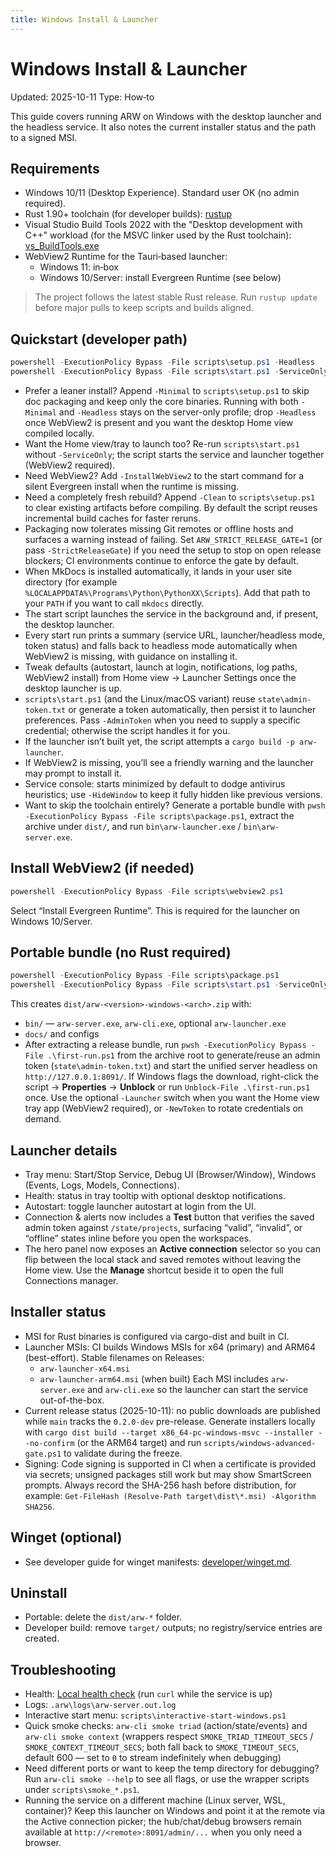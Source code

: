 ```yaml
---
title: Windows Install & Launcher
---
```


# Windows Install & Launcher
Updated: 2025-10-11
Type: How‑to

This guide covers running ARW on Windows with the desktop launcher and the headless service. It also notes the current installer status and the path to a signed MSI.

## Requirements

- Windows 10/11 (Desktop Experience). Standard user OK (no admin required).
- Rust 1.90+ toolchain (for developer builds): [rustup](https://rustup.rs)
- Visual Studio Build Tools 2022 with the "Desktop development with C++" workload (for the MSVC linker used by the Rust toolchain): [vs_BuildTools.exe](https://aka.ms/vs/17/release/vs_BuildTools.exe)
- WebView2 Runtime for the Tauri‑based launcher:
  - Windows 11: in‑box
  - Windows 10/Server: install Evergreen Runtime (see below)

> The project follows the latest stable Rust release. Run `rustup update` before major pulls to keep scripts and builds aligned.

## Quickstart (developer path)

```powershell
powershell -ExecutionPolicy Bypass -File scripts\setup.ps1 -Headless
powershell -ExecutionPolicy Bypass -File scripts\start.ps1 -ServiceOnly -WaitHealth
```

- Prefer a leaner install? Append `-Minimal` to `scripts\setup.ps1` to skip doc packaging and keep only the core binaries. Running with both `-Minimal` and `-Headless` stays on the server-only profile; drop `-Headless` once WebView2 is present and you want the desktop Home view compiled locally.
- Want the Home view/tray to launch too? Re-run `scripts\start.ps1` without `-ServiceOnly`; the script starts the service and launcher together (WebView2 required).
- Need WebView2? Add `-InstallWebView2` to the start command for a silent Evergreen install when the runtime is missing.
- Need a completely fresh rebuild? Append `-Clean` to `scripts\setup.ps1` to clear existing artifacts before compiling. By default the script reuses incremental build caches for faster reruns.
- Packaging now tolerates missing Git remotes or offline hosts and surfaces a warning instead of failing. Set `ARW_STRICT_RELEASE_GATE=1` (or pass `-StrictReleaseGate`) if you need the setup to stop on open release blockers; CI environments continue to enforce the gate by default.
- When MkDocs is installed automatically, it lands in your user site directory (for example `%LOCALAPPDATA%\Programs\Python\PythonXX\Scripts`). Add that path to your `PATH` if you want to call `mkdocs` directly.
- The start script launches the service in the background and, if present, the desktop launcher.
- Every start run prints a summary (service URL, launcher/headless mode, token status) and falls back to headless mode automatically when WebView2 is missing, with guidance on installing it.
- Tweak defaults (autostart, launch at login, notifications, log paths, WebView2 install) from Home view → Launcher Settings once the desktop launcher is up.
- `scripts\start.ps1` (and the Linux/macOS variant) reuse `state\admin-token.txt` or generate a token automatically, then persist it to launcher preferences. Pass `-AdminToken` when you need to supply a specific credential; otherwise the script handles it for you.
- If the launcher isn’t built yet, the script attempts a `cargo build -p arw-launcher`.
- If WebView2 is missing, you’ll see a friendly warning and the launcher may prompt to install it.
- Service console: starts minimized by default to dodge antivirus heuristics; use `-HideWindow` to keep it fully hidden like previous versions.
- Want to skip the toolchain entirely? Generate a portable bundle with `pwsh -ExecutionPolicy Bypass -File scripts\package.ps1`, extract the archive under `dist/`, and run `bin\arw-launcher.exe` / `bin\arw-server.exe`.

## Install WebView2 (if needed)

```powershell
powershell -ExecutionPolicy Bypass -File scripts\webview2.ps1
```
Select “Install Evergreen Runtime”. This is required for the launcher on Windows 10/Server.

## Portable bundle (no Rust required)

```powershell
powershell -ExecutionPolicy Bypass -File scripts\package.ps1
powershell -ExecutionPolicy Bypass -File scripts\start.ps1 -ServiceOnly -UseDist -WaitHealth
```
This creates `dist/arw-<version>-windows-<arch>.zip` with:
- `bin/` — `arw-server.exe`, `arw-cli.exe`, optional `arw-launcher.exe`
- `docs/` and configs
- After extracting a release bundle, run `pwsh -ExecutionPolicy Bypass -File .\first-run.ps1` from the archive root to generate/reuse an admin token (`state\admin-token.txt`) and start the unified server headless on `http://127.0.0.1:8091/`. If Windows flags the download, right-click the script -> **Properties** -> **Unblock** or run `Unblock-File .\first-run.ps1` once. Use the optional `-Launcher` switch when you want the Home view tray app (WebView2 required), or `-NewToken` to rotate credentials on demand.

## Launcher details

- Tray menu: Start/Stop Service, Debug UI (Browser/Window), Windows (Events, Logs, Models, Connections).
- Health: status in tray tooltip with optional desktop notifications.
- Autostart: toggle launcher autostart at login from the UI.
- Connection & alerts now includes a **Test** button that verifies the saved admin token against `/state/projects`, surfacing “valid”, “invalid”, or “offline” states inline before you open the workspaces.
- The hero panel now exposes an **Active connection** selector so you can flip between the local stack and saved remotes without leaving the Home view. Use the **Manage** shortcut beside it to open the full Connections manager.

## Installer status

- MSI for Rust binaries is configured via cargo-dist and built in CI.
- Launcher MSIs: CI builds Windows MSIs for x64 (primary) and ARM64 (best-effort). Stable filenames on Releases:
  - `arw-launcher-x64.msi`
  - `arw-launcher-arm64.msi` (when built)
  Each MSI includes `arw-server.exe` and `arw-cli.exe` so the launcher can start the service out-of-the-box.
- Current release status (2025-10-11): no public downloads are published while `main` tracks the `0.2.0-dev` pre-release. Generate installers locally with `cargo dist build --target x86_64-pc-windows-msvc --installer --no-confirm` (or the ARM64 target) and run `scripts/windows-advanced-gate.ps1` to validate during the freeze.
- Signing: Code signing is supported in CI when a certificate is provided via secrets; unsigned packages still work but may show SmartScreen prompts. Always record the SHA-256 hash before distribution, for example: `Get-FileHash (Resolve-Path target\dist\*.msi) -Algorithm SHA256`.

## Winget (optional)

- See developer guide for winget manifests: [developer/winget.md](../developer/winget.md).

## Uninstall

- Portable: delete the `dist/arw-*` folder.
- Developer build: remove `target/` outputs; no registry/service entries are created.

## Troubleshooting

- Health: [Local health check](http://127.0.0.1:8091/healthz) (run `curl` while the service is up)
- Logs: `.arw\logs\arw-server.out.log`
- Interactive start menu: `scripts\interactive-start-windows.ps1`
- Quick smoke checks: `arw-cli smoke triad` (action/state/events) and `arw-cli smoke context` (wrappers respect `SMOKE_TRIAD_TIMEOUT_SECS` / `SMOKE_CONTEXT_TIMEOUT_SECS`; both fall back to `SMOKE_TIMEOUT_SECS`, default 600 — set to `0` to stream indefinitely when debugging)
- Need different ports or want to keep the temp directory for debugging? Run `arw-cli smoke --help` to see all flags, or use the wrapper scripts under `scripts\smoke_*.ps1`.
- Running the service on a different machine (Linux server, WSL, container)? Keep this launcher on Windows and point it at the remote via the Active connection picker; the hub/chat/debug browsers remain available at `http://<remote>:8091/admin/...` when you only need a browser.
